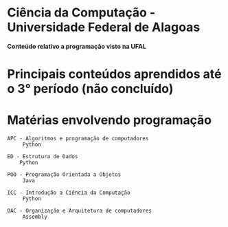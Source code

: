 # Ciência da Computação - Universidade Federal de Alagoas
   **Conteúdo relativo a programação visto na UFAL**
 
# Principais conteúdos aprendidos até o 3° período (não concluído)

 # **Matérias envolvendo programação**

    APC - Algoritmos e programação de computadores
         Python

    ED - Estrutura de Dados
        Python

    POO - Programação Orientada a Objetos
         Java

    ICC - Introdução a Ciência da Computação
         Python 
    
    OAC - Organização e Arquitetura de computadores 
         Assembly 
    
